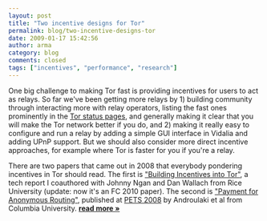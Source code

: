```yaml
---
layout: post
title: "Two incentive designs for Tor"
permalink: blog/two-incentive-designs-tor
date: 2009-01-17 15:42:56
author: arma
category: blog
comments: closed
tags: ["incentives", "performance", "research"]
---
```


One big challenge to making Tor fast is providing incentives for users to act as relays. So far we've been getting more relays by 1) building community through interacting more with relay operators, listing the fast ones prominently in the [Tor status pages](http://torstatus.kgprog.com/index.php?SR=Bandwidth&SO=Desc), and generally making it clear that you will make the Tor network better if you do, and 2) making it really easy to configure and run a relay by adding a simple GUI interface in Vidalia and adding UPnP support. But we should also consider more direct incentive approaches, for example where Tor is faster for you if you're a relay.

There are two papers that came out in 2008 that everybody pondering incentives in Tor should read. The first is ["Building Incentives into Tor"](http://freehaven.net/anonbib/#incentives-fc10), a tech report I coauthored with Johnny Ngan and Dan Wallach from Rice University (update: now it's an FC 2010 paper). The second is ["Payment for Anonymous Routing"](http://freehaven.net/anonbib/#raykova-pet2008), published at [PETS 2008](http://petsymposium.org/2008/program.php) by Androulaki et al from Columbia University. [**read more »**](https://blog.torproject.org/blog/two-incentive-designs-tor)
